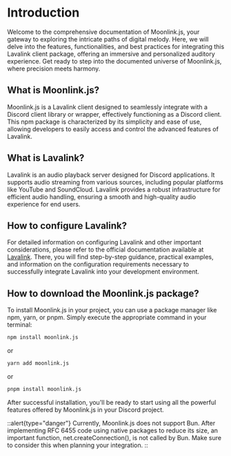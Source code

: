# Introduction
Welcome to the comprehensive documentation of Moonlink.js, your gateway to exploring the intricate paths of digital melody. Here, we will delve into the features, functionalities, and best practices for integrating this Lavalink client package, offering an immersive and personalized auditory experience. Get ready to step into the documented universe of Moonlink.js, where precision meets harmony.

## What is Moonlink.js?

Moonlink.js is a Lavalink client designed to seamlessly integrate with a Discord client library or wrapper, effectively functioning as a Discord client. This npm package is characterized by its simplicity and ease of use, allowing developers to easily access and control the advanced features of Lavalink.

## What is Lavalink?

Lavalink is an audio playback server designed for Discord applications. It supports audio streaming from various sources, including popular platforms like YouTube and SoundCloud. Lavalink provides a robust infrastructure for efficient audio handling, ensuring a smooth and high-quality audio experience for end users.

## How to configure Lavalink?

For detailed information on configuring Lavalink and other important considerations, please refer to the official documentation available at [Lavalink](https://lavalink.dev/). There, you will find step-by-step guidance, practical examples, and information on the configuration requirements necessary to successfully integrate Lavalink into your development environment.

## How to download the Moonlink.js package?

To install Moonlink.js in your project, you can use a package manager like npm, yarn, or pnpm. Simply execute the appropriate command in your terminal:

```bash
npm install moonlink.js
```

or

```bash
yarn add moonlink.js
```

or

```bash
pnpm install moonlink.js
```

After successful installation, you'll be ready to start using all the powerful features offered by Moonlink.js in your Discord project.

::alert{type="danger"}
Currently, Moonlink.js does not support Bun. After implementing RFC 6455 code using native packages to reduce its size, an important function, net.createConnection(), is not called by Bun. Make sure to consider this when planning your integration.
::
